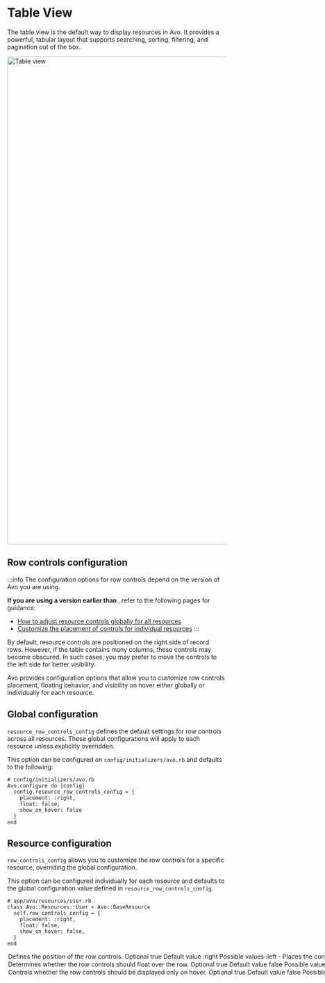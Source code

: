 # Table View

The table view is the default way to display resources in Avo. It provides a powerful, tabular layout that supports searching, sorting, filtering, and pagination out of the box.

<Image src="/assets/img/table-view.png" width="1919" height="1122" alt="Table view" />

## Row controls configuration
:::info
The configuration options for row controls depend on the version of Avo you are using.

**If you are using a version earlier than <Version version="3.16.3" />**, refer to the following pages for guidance:

- [How to adjust resource controls globally for all resources](customization.html#resource-controls-on-the-left-or-both-sides)
- [Customize the placement of controls for individual resources](resources.html#self.controls_placement)
:::

By default, resource controls are positioned on the right side of record rows. However, if the table contains many columns, these controls may become obscured. In such cases, you may prefer to move the controls to the left side for better visibility.

<VersionReq version="3.16.3" /> Avo provides configuration options that allow you to customize row controls placement, floating behavior, and visibility on hover either globally or individually for each resource.


## Global configuration

`resource_row_controls_config` defines the default settings for row controls across all resources. These global configurations will apply to each resource unless explicitly overridden.

This option can be configured on `config/initializers/avo.rb` and defaults to the following:

```ruby{3-7}
# config/initializers/avo.rb
Avo.configure do |config|
  config.resource_row_controls_config = {
    placement: :right,
    float: false,
    show_on_hover: false
  }
end
```

## Resource configuration

`row_controls_config` allows you to customize the row controls for a specific resource, overriding the global configuration.

This option can be configured individually for each resource and defaults to the global configuration value defined in `resource_row_controls_config`.


```ruby{3-7}
# app/avo/resources/user.rb
class Avo::Resources::User < Avo::BaseResource
  self.row_controls_config = {
    placement: :right,
    float: false,
    show_on_hover: false,
  }
end
```

<Option name="`placement`">

Defines the position of the row controls.

##### Optional

`true`

##### Default value

`:right`

#### Possible values

- `:left` - Places the controls on the **left side** of the resource row.
- `:right` - Places the controls on the **right side** of the resource row.
- `:both` - Displays controls on **both sides** of the resource row.


:::warning
The `float` and `show_on_hover` options are designed to function optimally when `placement` is set to `:right`. While Avo does not restrict its usage with `:left` or `:both`, the applied styles are specifically intended for use with `:right`, and unexpected behavior may occur with other placements.
:::
</Option>

<Option name="`float`">

Determines whether the row controls should float over the row.

<DemoVideo demo-video="https://youtu.be/wnWvzQyyo6A?t=698" class="mb-4" />

##### Optional

`true`

##### Default value

`false`

#### Possible values

- `true` - Enables floating behavior.
- `false` - Disables floating behavior (default).
</Option>

<Option name="`show_on_hover`">

Controls whether the row controls should be displayed only on hover.

##### Optional

`true`

##### Default value

`false`

#### Possible values

- `true` - Displays the controls on hover only.
- `false` - Always shows the controls (default).
</Option>
